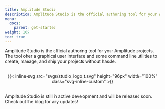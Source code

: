 ```yaml
---
title: Amplitude Studio
description: Amplitude Studio is the official authoring tool for your Amplitude projects.
menu:
  docs:
    parent: get-started
weight: 105
toc: true
---
```


Amplitude Studio is the official authoring tool for your Amplitude projects. The tool offer a graphical user interface and some command line utilities to create, manage, and ship your projects without hassle.

<div style="text-align: center; margin: 2rem 0;">
{{< inline-svg src="svgs/studio_logo_t.svg" height="96px" width="100%" class="svg-inline-custom" >}}
</div>

Amplitude Studio is still in active development and will be released soon. Check out the blog for any updates!
